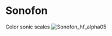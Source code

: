 # Sonofon
Color sonic scales 
![Sonofon_hf_alpha05](https://user-images.githubusercontent.com/28502873/233854050-561e4810-e428-4920-b3d9-e2e93fa8b333.png)
